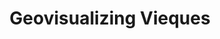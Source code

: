 ---
title: Geovisualizing Vieques
locale: en-US
permalink: "/geovisualizing-vieques/"
layout: project

description: A description of the project goes here.
sections:
  - title: Displacement
    description: A description about displacement goes here.
    links:
    photos:
  - title: Militarization
    description: A description about militarization goes here.
    links:
    photos:
  - title: Transportation
    description: A description about transportation goes here.
    links:
    photos:
---